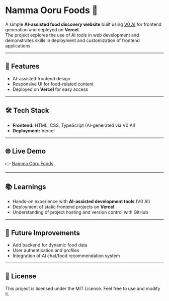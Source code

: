 # Namma Ooru Foods 🍴

A simple **AI-assisted food discovery website** built using [V0 AI](https://v0.dev/) for frontend generation and deployed on **Vercel**.  
The project explores the use of AI tools in web development and demonstrates skills in deployment and customization of frontend applications.

---

## 🚀 Features
- AI-assisted frontend design  
- Responsive UI for food-related content  
- Deployed on **Vercel** for easy access  

---

## 🛠️ Tech Stack
- **Frontend:** HTML, CSS, TypeScript (AI-generated via V0 AI)  
- **Deployment:** Vercel  

---

## 🌐 Live Demo
👉 [Namma Ooru Foods](https://namma-ooru-foods.vercel.app)

---

## 📚 Learnings
- Hands-on experience with **AI-assisted development tools** (V0 AI)  
- Deployment of static frontend projects on **Vercel**  
- Understanding of project hosting and version control with GitHub  

---

## 📌 Future Improvements
- Add backend for dynamic food data  
- User authentication and profiles  
- Integration of AI chat/food recommendation system  

---

## 📄 License
This project is licensed under the MIT License. Feel free to use and modify it.  
